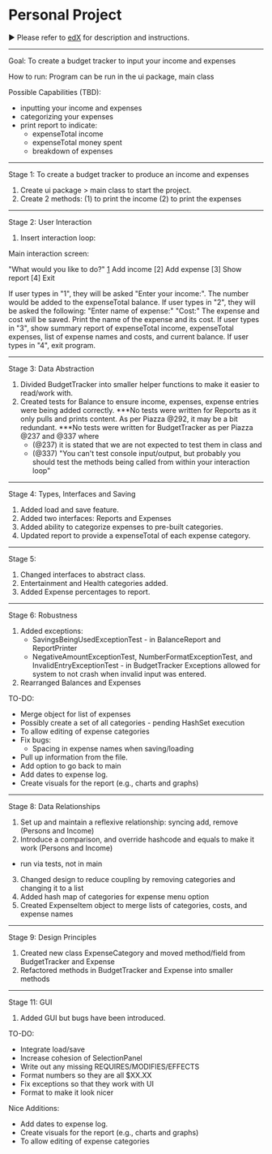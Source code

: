 # Personal Project
:arrow_forward: Please refer to [edX][1] for description and instructions.

[1]: https://edge.edx.org/courses/course-v1:UBC+CPSC210+2018W1/courseware/a4d49b3ef5fa4fe2bd9496e76d72dc48/e2887456a15a48dbb040ecdac313168f/1?activate_block_id=block-v1%3AUBC%2BCPSC210%2B2018W1%2Btype%40vertical%2Bblock%40ff793bbcd5544e82bb5052f0dffe5d71

*********************************************************************
Goal: To create a budget tracker to input your income and expenses

How to run: Program can be run in the ui package, main class

Possible Capabilities (TBD):
- inputting your income and expenses
- categorizing your expenses
- print report to indicate:
	- expenseTotal income
	- expenseTotal money spent
	- breakdown of expenses

*********************************************************************
Stage 1: To create a budget tracker to produce an income and expenses

1. Create ui package > main class to start the project.
2. Create 2 methods: 
   (1) to print the income
   (2) to print the expenses

*********************************************************************
Stage 2: User Interaction

1. Insert interaction loop:

Main interaction screen:

"What would you like to do?"
[1] Add income
[2] Add expense
[3] Show report
[4] Exit

If user types in "1", they will be asked "Enter your income:". The number would be added to the expenseTotal balance.
If user types in "2", they will be asked the following:
	"Enter name of expense:"
	"Cost:"
	The expense and cost will be saved.
	Print the name of the expense and its cost.
If user types in "3", show summary report of expenseTotal income, expenseTotal expenses, list of expense names and costs, and current balance.
If user types in "4", exit program.

*********************************************************************
Stage 3: Data Abstraction

1. Divided BudgetTracker into smaller helper functions to make it easier to read/work with.
2. Created tests for Balance to ensure income, expenses, expense entries were being added correctly.
	***No tests were written for Reports as it only pulls and prints content. As per Piazza @292, it may be a bit redundant.
	***No tests were written for BudgetTracker as per Piazza @237 and @337 where 
	- (@237) it is stated that we are not expected to test them in class and 
	- (@337) "You can't test console input/output, but probably you should test the methods being called from within your interaction loop"

*********************************************************************
Stage 4: Types, Interfaces and Saving

1. Added load and save feature.
2. Added two interfaces: Reports and Expenses
3. Added ability to categorize expenses to pre-built categories.
4. Updated report to provide a expenseTotal of each expense category.

*********************************************************************
Stage 5:

1. Changed interfaces to abstract class.
2. Entertainment and Health categories added.
3. Added Expense percentages to report.

*********************************************************************
Stage 6: Robustness

1. Added exceptions:
    - SavingsBeingUsedExceptionTest - in BalanceReport and ReportPrinter
    - NegativeAmountExceptionTest, NumberFormatExceptionTest, and InvalidEntryExceptionTest - in BudgetTracker
    Exceptions allowed for system to not crash when invalid input was entered.
2. Rearranged Balances and Expenses

TO-DO:
- Merge object for list of expenses
- Possibly create a set of all categories - pending HashSet execution
- To allow editing of expense categories
- Fix bugs:
	- Spacing in expense names when saving/loading
- Pull up information from the file.
- Add option to go back to main
- Add dates to expense log.
- Create visuals for the report (e.g., charts and graphs)

*********************************************************************
Stage 8: Data Relationships

1. Set up and maintain a reflexive relationship: syncing add, remove (Persons and Income)
2. Introduce a comparison, and override hashcode and equals to make it work (Persons and Income)
- run via tests, not in main
3. Changed design to reduce coupling by removing categories and changing it to a list
4. Added hash map of categories for expense menu option
5. Created ExpenseItem object to merge lists of categories, costs, and expense names

*********************************************************************
Stage 9: Design Principles

1. Created new class ExpenseCategory and moved method/field from BudgetTracker and Expense
2. Refactored methods in BudgetTracker and Expense into smaller methods

*********************************************************************
Stage 11: GUI

1. Added GUI but bugs have been introduced.

TO-DO:
- Integrate load/save
- Increase cohesion of SelectionPanel
- Write out any missing REQUIRES/MODIFIES/EFFECTS
- Format numbers so they are all $XX.XX
- Fix exceptions so that they work with UI
- Format to make it look nicer

Nice Additions:
- Add dates to expense log.
- Create visuals for the report (e.g., charts and graphs)
- To allow editing of expense categories